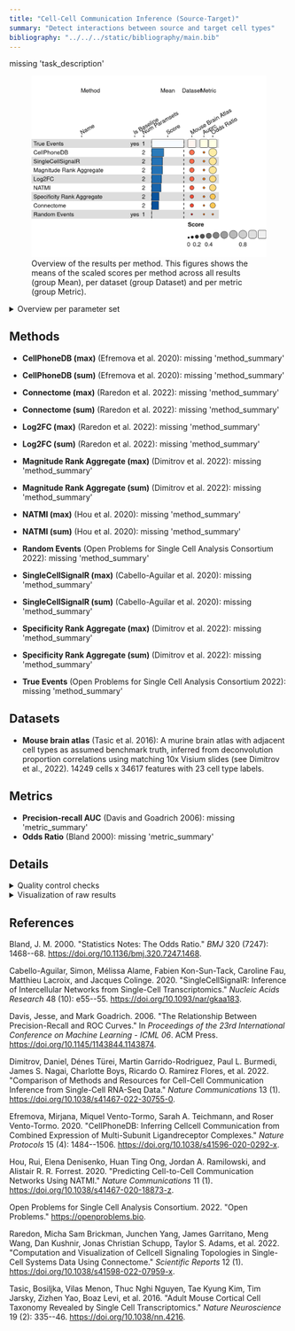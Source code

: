 ```yaml
---
title: "Cell-Cell Communication Inference (Source-Target)"
summary: "Detect interactions between source and target cell types"
bibliography: "../../../static/bibliography/main.bib"
---
```


<script src="index_files/libs/kePrint-0.0.1/kePrint.js"></script>
<link href="index_files/libs/lightable-0.0.1/lightable.css" rel="stylesheet" />


missing 'task_description'

<figure>
<img src="index.markdown_strict_files/figure-markdown_strict/summary-1.png" width="619" alt="Overview of the results per method. This figures shows the means of the scaled scores per method across all results (group Mean), per dataset (group Dataset) and per metric (group Metric)." />
<figcaption aria-hidden="true">Overview of the results per method. This figures shows the means of the scaled scores per method across all results (group Mean), per dataset (group Dataset) and per metric (group Metric).</figcaption>
</figure>

<details>
<summary>
Overview per parameter set
</summary>

<figure>
<img src="index.markdown_strict_files/figure-markdown_strict/summary_defailed-1.png" width="593" alt="Overview of the results per method and parameter set. This figures shows the means of the scaled scores per method parameter set across all results (group Mean), per dataset (group Dataset) and per metric (group Metric)." />
<figcaption aria-hidden="true">Overview of the results per method and parameter set. This figures shows the means of the scaled scores per method parameter set across all results (group Mean), per dataset (group Dataset) and per metric (group Metric).</figcaption>
</figure>

</details>

## Methods

-   **CellPhoneDB (max)** (Efremova et al. 2020): missing 'method_summary'

<!-- -->

-   **CellPhoneDB (sum)** (Efremova et al. 2020): missing 'method_summary'

<!-- -->

-   **Connectome (max)** (Raredon et al. 2022): missing 'method_summary'

<!-- -->

-   **Connectome (sum)** (Raredon et al. 2022): missing 'method_summary'

<!-- -->

-   **Log2FC (max)** (Raredon et al. 2022): missing 'method_summary'

<!-- -->

-   **Log2FC (sum)** (Raredon et al. 2022): missing 'method_summary'

<!-- -->

-   **Magnitude Rank Aggregate (max)** (Dimitrov et al. 2022): missing 'method_summary'

<!-- -->

-   **Magnitude Rank Aggregate (sum)** (Dimitrov et al. 2022): missing 'method_summary'

<!-- -->

-   **NATMI (max)** (Hou et al. 2020): missing 'method_summary'

<!-- -->

-   **NATMI (sum)** (Hou et al. 2020): missing 'method_summary'

<!-- -->

-   **Random Events** (Open Problems for Single Cell Analysis Consortium 2022): missing 'method_summary'

<!-- -->

-   **SingleCellSignalR (max)** (Cabello-Aguilar et al. 2020): missing 'method_summary'

<!-- -->

-   **SingleCellSignalR (sum)** (Cabello-Aguilar et al. 2020): missing 'method_summary'

<!-- -->

-   **Specificity Rank Aggregate (max)** (Dimitrov et al. 2022): missing 'method_summary'

<!-- -->

-   **Specificity Rank Aggregate (sum)** (Dimitrov et al. 2022): missing 'method_summary'

<!-- -->

-   **True Events** (Open Problems for Single Cell Analysis Consortium 2022): missing 'method_summary'

## Datasets

-   **Mouse brain atlas** (Tasic et al. 2016): A murine brain atlas with adjacent cell types as assumed benchmark truth, inferred from deconvolution proportion correlations using matching 10x Visium slides (see Dimitrov et al., 2022). 14249 cells x 34617 features with 23 cell type labels.

## Metrics

-   **Precision-recall AUC** (Davis and Goadrich 2006): missing 'metric_summary'
-   **Odds Ratio** (Bland 2000): missing 'metric_summary'

## Details

<details>
<summary>
Quality control checks
</summary>
<table class="table lightable-paper" style='margin-left: auto; margin-right: auto; font-family: "Arial Narrow", arial, helvetica, sans-serif; margin-left: auto; margin-right: auto;'>
 <thead>
  <tr>
   <th style="text-align:left;"> Category </th>
   <th style="text-align:left;"> Name </th>
   <th style="text-align:right;"> Value </th>
   <th style="text-align:left;"> Condition </th>
   <th style="text-align:left;"> Severity </th>
  </tr>
 </thead>
<tbody>
  <tr>
   <td style="text-align:left;" data-toggle="tooltip" data-container="body" data-placement="right" title="Percentage of missing results should be less than 10%.
  Task id: cell_cell_communication_source_target
  method id: cellphonedb_sum
  Percentage missing: 50%
"> Raw results </td>
   <td style="text-align:left;" data-toggle="tooltip" data-container="body" data-placement="right" title="Percentage of missing results should be less than 10%.
  Task id: cell_cell_communication_source_target
  method id: cellphonedb_sum
  Percentage missing: 50%
"> Method cellphonedb_sum %missing </td>
   <td style="text-align:right;" data-toggle="tooltip" data-container="body" data-placement="right" title="Percentage of missing results should be less than 10%.
  Task id: cell_cell_communication_source_target
  method id: cellphonedb_sum
  Percentage missing: 50%
"> 0.5000 </td>
   <td style="text-align:left;" data-toggle="tooltip" data-container="body" data-placement="right" title="Percentage of missing results should be less than 10%.
  Task id: cell_cell_communication_source_target
  method id: cellphonedb_sum
  Percentage missing: 50%
"> pct_missing &lt;= .1 </td>
   <td style="text-align:left;color: red !important;" data-toggle="tooltip" data-container="body" data-placement="right" title="Percentage of missing results should be less than 10%.
  Task id: cell_cell_communication_source_target
  method id: cellphonedb_sum
  Percentage missing: 50%
"> ✗✗✗ </td>
  </tr>
  <tr>
   <td style="text-align:left;" data-toggle="tooltip" data-container="body" data-placement="right" title="Percentage of missing results should be less than 10%.
  Task id: cell_cell_communication_source_target
  method id: magnitude_sum
  Percentage missing: 50%
"> Raw results </td>
   <td style="text-align:left;" data-toggle="tooltip" data-container="body" data-placement="right" title="Percentage of missing results should be less than 10%.
  Task id: cell_cell_communication_source_target
  method id: magnitude_sum
  Percentage missing: 50%
"> Method magnitude_sum %missing </td>
   <td style="text-align:right;" data-toggle="tooltip" data-container="body" data-placement="right" title="Percentage of missing results should be less than 10%.
  Task id: cell_cell_communication_source_target
  method id: magnitude_sum
  Percentage missing: 50%
"> 0.5000 </td>
   <td style="text-align:left;" data-toggle="tooltip" data-container="body" data-placement="right" title="Percentage of missing results should be less than 10%.
  Task id: cell_cell_communication_source_target
  method id: magnitude_sum
  Percentage missing: 50%
"> pct_missing &lt;= .1 </td>
   <td style="text-align:left;color: red !important;" data-toggle="tooltip" data-container="body" data-placement="right" title="Percentage of missing results should be less than 10%.
  Task id: cell_cell_communication_source_target
  method id: magnitude_sum
  Percentage missing: 50%
"> ✗✗✗ </td>
  </tr>
  <tr>
   <td style="text-align:left;" data-toggle="tooltip" data-container="body" data-placement="right" title="Percentage of missing results should be less than 10%.
  Task id: cell_cell_communication_source_target
  method id: sca_sum
  Percentage missing: 50%
"> Raw results </td>
   <td style="text-align:left;" data-toggle="tooltip" data-container="body" data-placement="right" title="Percentage of missing results should be less than 10%.
  Task id: cell_cell_communication_source_target
  method id: sca_sum
  Percentage missing: 50%
"> Method sca_sum %missing </td>
   <td style="text-align:right;" data-toggle="tooltip" data-container="body" data-placement="right" title="Percentage of missing results should be less than 10%.
  Task id: cell_cell_communication_source_target
  method id: sca_sum
  Percentage missing: 50%
"> 0.5000 </td>
   <td style="text-align:left;" data-toggle="tooltip" data-container="body" data-placement="right" title="Percentage of missing results should be less than 10%.
  Task id: cell_cell_communication_source_target
  method id: sca_sum
  Percentage missing: 50%
"> pct_missing &lt;= .1 </td>
   <td style="text-align:left;color: red !important;" data-toggle="tooltip" data-container="body" data-placement="right" title="Percentage of missing results should be less than 10%.
  Task id: cell_cell_communication_source_target
  method id: sca_sum
  Percentage missing: 50%
"> ✗✗✗ </td>
  </tr>
  <tr>
   <td style="text-align:left;" data-toggle="tooltip" data-container="body" data-placement="right" title="Percentage of missing results should be less than 10%.
  Task id: cell_cell_communication_source_target
  Metric id: odds_ratio
  Percentage missing: 19%
"> Raw results </td>
   <td style="text-align:left;" data-toggle="tooltip" data-container="body" data-placement="right" title="Percentage of missing results should be less than 10%.
  Task id: cell_cell_communication_source_target
  Metric id: odds_ratio
  Percentage missing: 19%
"> Metric odds_ratio %missing </td>
   <td style="text-align:right;" data-toggle="tooltip" data-container="body" data-placement="right" title="Percentage of missing results should be less than 10%.
  Task id: cell_cell_communication_source_target
  Metric id: odds_ratio
  Percentage missing: 19%
"> 0.1875 </td>
   <td style="text-align:left;" data-toggle="tooltip" data-container="body" data-placement="right" title="Percentage of missing results should be less than 10%.
  Task id: cell_cell_communication_source_target
  Metric id: odds_ratio
  Percentage missing: 19%
"> pct_missing &lt;= .1 </td>
   <td style="text-align:left;color: red !important;" data-toggle="tooltip" data-container="body" data-placement="right" title="Percentage of missing results should be less than 10%.
  Task id: cell_cell_communication_source_target
  Metric id: odds_ratio
  Percentage missing: 19%
"> ✗ </td>
  </tr>
</tbody>
</table>

</details>
<details>
<summary>
Visualization of raw results
</summary>

<img src="index.markdown_strict_files/figure-markdown_strict/unnamed-chunk-9-1.png" width="960" />

</details>

## References

Bland, J. M. 2000. "Statistics Notes: The Odds Ratio." *BMJ* 320 (7247): 1468--68. <https://doi.org/10.1136/bmj.320.7247.1468>.

Cabello-Aguilar, Simon, Mélissa Alame, Fabien Kon-Sun-Tack, Caroline Fau, Matthieu Lacroix, and Jacques Colinge. 2020. "SingleCellSignalR: Inference of Intercellular Networks from Single-Cell Transcriptomics." *Nucleic Acids Research* 48 (10): e55--55. <https://doi.org/10.1093/nar/gkaa183>.

Davis, Jesse, and Mark Goadrich. 2006. "The Relationship Between Precision-Recall and ROC Curves." In *Proceedings of the 23rd International Conference on Machine Learning - ICML 06*. ACM Press. <https://doi.org/10.1145/1143844.1143874>.

Dimitrov, Daniel, Dénes Türei, Martin Garrido-Rodriguez, Paul L. Burmedi, James S. Nagai, Charlotte Boys, Ricardo O. Ramirez Flores, et al. 2022. "Comparison of Methods and Resources for Cell-Cell Communication Inference from Single-Cell RNA-Seq Data." *Nature Communications* 13 (1). <https://doi.org/10.1038/s41467-022-30755-0>.

Efremova, Mirjana, Miquel Vento-Tormo, Sarah A. Teichmann, and Roser Vento-Tormo. 2020. "CellPhoneDB: Inferring Cellcell Communication from Combined Expression of Multi-Subunit Ligandreceptor Complexes." *Nature Protocols* 15 (4): 1484--1506. <https://doi.org/10.1038/s41596-020-0292-x>.

Hou, Rui, Elena Denisenko, Huan Ting Ong, Jordan A. Ramilowski, and Alistair R. R. Forrest. 2020. "Predicting Cell-to-Cell Communication Networks Using NATMI." *Nature Communications* 11 (1). <https://doi.org/10.1038/s41467-020-18873-z>.

Open Problems for Single Cell Analysis Consortium. 2022. "Open Problems." <https://openproblems.bio>.

Raredon, Micha Sam Brickman, Junchen Yang, James Garritano, Meng Wang, Dan Kushnir, Jonas Christian Schupp, Taylor S. Adams, et al. 2022. "Computation and Visualization of Cellcell Signaling Topologies in Single-Cell Systems Data Using Connectome." *Scientific Reports* 12 (1). <https://doi.org/10.1038/s41598-022-07959-x>.

Tasic, Bosiljka, Vilas Menon, Thuc Nghi Nguyen, Tae Kyung Kim, Tim Jarsky, Zizhen Yao, Boaz Levi, et al. 2016. "Adult Mouse Cortical Cell Taxonomy Revealed by Single Cell Transcriptomics." *Nature Neuroscience* 19 (2): 335--46. <https://doi.org/10.1038/nn.4216>.
